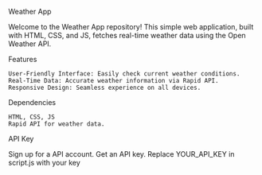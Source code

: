 Weather App

Welcome to the Weather App repository! This simple web application, built with HTML, CSS, and JS, fetches real-time weather data using the Open Weather API.

Features

    User-Friendly Interface: Easily check current weather conditions.
    Real-Time Data: Accurate weather information via Rapid API.
    Responsive Design: Seamless experience on all devices.

Dependencies

    HTML, CSS, JS
    Rapid API for weather data.

API Key

Sign up for a API account.
Get an API key.
Replace YOUR_API_KEY in script.js with your key
